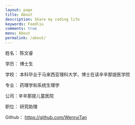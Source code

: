 ```yaml
---
layout: page
title: About
description: Share my coding life
keywords: Feedliu
comments: true
menu: About
permalink: /about/
---
```


姓名： 陈文睿

学历： 博士生

学校： 本科毕业于马来西亚理科大学，博士在读辛辛那提医学院

专业： 药理学和系统生理学

公司：辛辛那提儿童医院 

职位： 研究助理

Github： https://github.com/WenruiTan
